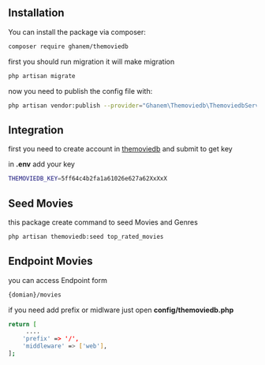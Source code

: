 ## Installation

You can install the package via composer:

```bash
composer require ghanem/themoviedb
```

first you should run migration it will make migration
```bash
php artisan migrate
```

now you need to publish the config file with:
```bash
php artisan vendor:publish --provider="Ghanem\Themoviedb\ThemoviedbServiceProvider" --tag="config"
```

## Integration

first you need to create account in [themoviedb](https://www.themoviedb.org/) and submit to get key

in **.env** add your key
```bash
THEMOVIEDB_KEY=5ff64c4b2fa1a61026e627a62XxXxX
```

## Seed Movies

this package create command to seed Movies and Genres
```bash
php artisan themoviedb:seed top_rated_movies
```

## Endpoint Movies

you can access Endpoint form 
```bash
{domian}/movies
```
if you need add prefix or midlware just open **config/themoviedb.php**
```bash
return [
     ....
    'prefix' => '/',
    'middleware' => ['web'],
];
```
